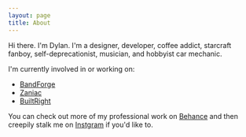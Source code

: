 ```yaml
---
layout: page
title: About
---
```


Hi there. I'm Dylan. I'm a designer, developer, coffee addict, starcraft fanboy, self-deprecationist, musician, and hobbyist car mechanic. 

I'm currently involved in or working on: 

* [BandForge](https://www.bandforgeapp.com)
* [Zaniac](https://zaniaclearning.com)
* [BuiltRight](http://builtrightapp.com)

You can check out more of my professional work on [Behance](https://www.behance.net/dylanlott) and then creepily stalk me on [Instgram](www.instagram.com/dylanxedge) if you'd like to. 

